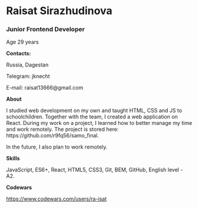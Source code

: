 # **Raisat Sirazhudinova** #

### **Junior Frontend Developer** ###
<p>Age 29 years</p>

**Contacts:**
<p>Russia, Dagestan</p>
<p>Telegram: jknecht</p>
<p>E-mail: raisat13666@gmail.com</p>

**About**
<p>I studied web development on my own and taught HTML, CSS and JS to schoolchildren.
Together with the team, I created a web application on React. During my work on a project, I learned how to better manage my time and work remotely. The project is stored here: https://github.com/r9fq56/samo_final.

In the future, I also plan to work remotely.
</p>

**Skills**
<p>JavaScript, ES6+, React, HTML5, CSS3, Git, BEM, GitHub, English level - A2.</p>

**Codewars** 

https://www.codewars.com/users/ra-isat
